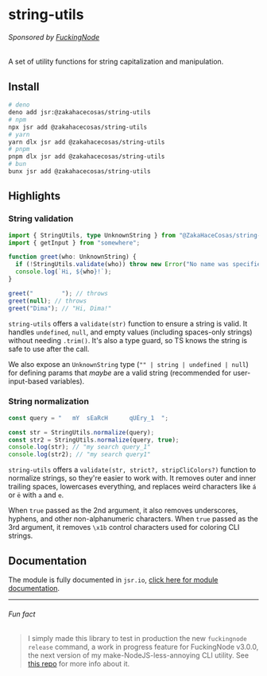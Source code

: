 # string-utils

###### Sponsored by [FuckingNode](#fun-fact)

A set of utility functions for string capitalization and manipulation.

## Install

```bash
# deno
deno add jsr:@zakahacecosas/string-utils
# npm
npx jsr add @zakahacecosas/string-utils
# yarn
yarn dlx jsr add @zakahacecosas/string-utils
# pnpm
pnpm dlx jsr add @zakahacecosas/string-utils
# bun
bunx jsr add @zakahacecosas/string-utils
```

## Highlights

### String validation

```ts
import { StringUtils, type UnknownString } from "@ZakaHaceCosas/string-utils";
import { getInput } from "somewhere";

function greet(who: UnknownString) {
  if (!StringUtils.validate(who)) throw new Error("No name was specified!");
  console.log(`Hi, ${who}!`);
}

greet("        "); // throws
greet(null); // throws
greet("Dima"); // "Hi, Dima!"
```

`string-utils` offers a `validate(str)` function to ensure a string is valid. It handles `undefined`, `null`, and empty values (including spaces-only strings) without needing `.trim()`. It's also a type guard, so TS knows the string is safe to use after the call.

We also expose an `UnknownString` type (`"" | string | undefined | null`) for defining params that _maybe_ are a valid string (recommended for user-input-based variables).

### String normalization

```ts
const query = "   mY  sEaRcH      qUÉry_1  ";

const str = StringUtils.normalize(query);
const str2 = StringUtils.normalize(query, true);
console.log(str); // "my search query_1"
console.log(str2); // "my search query1"
```

`string-utils` offers a `validate(str, strict?, stripCliColors?)` function to normalize strings, so they're easier to work with. It removes outer and inner trailing spaces, lowercases everything, and replaces weird characters like `á` or `ë` with `a` and `e`.

When `true` passed as the 2nd argument, it also removes underscores, hyphens, and other non-alphanumeric characters. When `true` passed as the 3rd argument, it removes `\x1b` control characters used for coloring CLI strings.

## Documentation

The module is fully documented in `jsr.io`, [click here for module documentation](https://jsr.io/@zakahacecosas/string-utils/doc/~/StringUtils).

---

###### Fun fact

> I simply made this library to test in production the new `fuckingnode release` command, a work in progress feature for FuckingNode v3.0.0, the next version of my make-NodeJS-less-annoying CLI utility. See [this repo](https://github.com/ZakaHaceCosas/FuckingNode) for more info about it.
